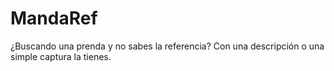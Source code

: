 # MandaRef
¿Buscando una prenda y no sabes la referencia? Con una descripción o una simple captura la tienes.
